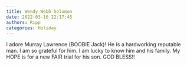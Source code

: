 ```yaml
---
title: Wendy Webb Solomon
date: 2022-03-16 22:17:45
authors: Ripp
categories: Holiday
---
```


 I adore Murray Lawrence (BOOBIE Jack)! He is a hardworking reputable man. I am so grateful for him. I am lucky to know him and his family.
My HOPE is for a new FAIR trial for his son. 
GOD BLESS!!
